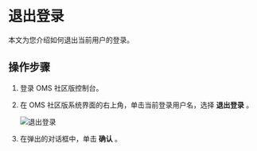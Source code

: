 退出登录 
=========================

本文为您介绍如何退出当前用户的登录。

操作步骤 
-------------------------

1. 登录 OMS 社区版控制台。

   

2. 在 OMS 社区版系统界面的右上角，单击当前登录用户名，选择 **退出登录** 。

   ![退出登录](https://help-static-aliyun-doc.aliyuncs.com/assets/img/zh-CN/8709541461/p380822.png)
   

3. 在弹出的对话框中，单击 **确认** 。

   



